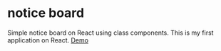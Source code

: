 # notice board

Simple notice board on React using class components. This is my first application on React. [Demo](https://daniilsintsov.github.io/notice-board/)
